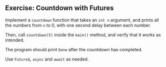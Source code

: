 ## Exercise: Countdown with Futures

Implement a `countdown` function that takes an `int n` argument, and prints all the numbers from `n` to 0, with one second delay between each number.

Then, call `countdown(5)` inside the `main()` method, and verify that it works as intended.

The program should print `Done` after the countdown has completed.

Use `Future`s, `async` and `await` as needed.
